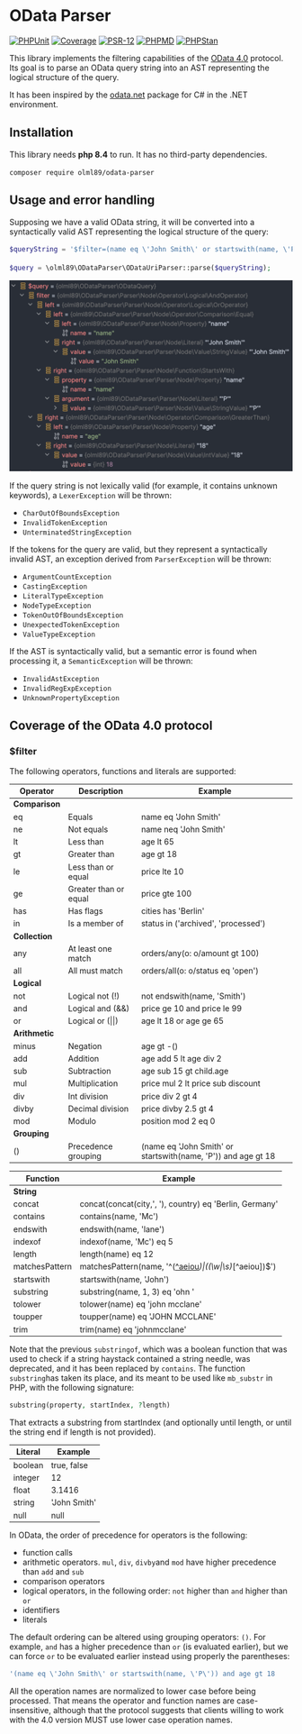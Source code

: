 # OData Parser

[![PHPUnit](https://github.com/olml89/odata-parser/actions/workflows/phpunit.yml/badge.svg)](https://github.com/olml89/odata-parser)
[![Coverage](https://codecov.io/gh/olml89/odata-parser/branch/main/graph/badge.svg)](https://codecov.io/gh/olml89/odata-parser)
[![PSR-12](https://github.com/olml89/odata-parser/actions/workflows/pint.yml/badge.svg)](https://www.php-fig.org/psr/psr-12)
[![PHPMD](https://github.com/olml89/odata-parser/actions/workflows/phpmd.yml/badge.svg)](https://github.com/olml89/odata-parser)
[![PHPStan](https://github.com/olml89/odata-parser/actions/workflows/phpstan.yml/badge.svg)](https://phpstan.org/user-guide/rule-levels)

This library implements the filtering capabilities of the
[OData 4.0](https://docs.oasis-open.org/odata/odata/v4.01/odata-v4.01-part1-protocol.html)
protocol. Its goal is to parse an OData query string into an AST representing the logical structure of the query.

It has been inspired by the
[odata.net](https://github.com/OData/odata.net/tree/8a927f43e58219d45bbf15dae6e836559ba311cf)
package for C# in the .NET environment.

## Installation

This library needs **php 8.4** to run. It has no third-party dependencies.

`
composer require olml89/odata-parser
`

## Usage and error handling

Supposing we have a valid OData string, it will be converted into a syntactically valid AST representing the
logical structure of the query:

```php
$queryString = '$filter=(name eq \'John Smith\' or startswith(name, \'P\')) and age gt 18'

$query = \olml89\ODataParser\ODataUriParser::parse($queryString);
```

![AST](https://github.com/olml89/odata-parser/blob/main/img/ast.png)

If the query string is not lexically valid (for example, it contains unknown keywords), a 
`LexerException` 
will be thrown:
- `CharOutOfBoundsException`
- `InvalidTokenException`
- `UnterminatedStringException`

If the tokens for the query are valid, but they represent a syntactically invalid AST, an exception derived from
`ParserException`
will be thrown:
- `ArgumentCountException`
- `CastingException`
- `LiteralTypeException`
- `NodeTypeException`
- `TokenOutOfBoundsException`
- `UnexpectedTokenException`
- `ValueTypeException`

If the AST is syntactically valid, but a semantic error is found when processing it, a 
`SemanticException`
will be thrown:
- `InvalidAstException`
- `InvalidRegExpException`
- `UnknownPropertyException`

## Coverage of the OData 4.0 protocol

### $filter

The following operators, functions and literals are supported:

| **Operator**   | **Description**       | **Example**                                                     |
|----------------|-----------------------|-----------------------------------------------------------------|
| **Comparison** |                       |                                                                 |
| eq             | Equals                | name eq 'John Smith'                                            |
| ne             | Not equals            | name neq 'John Smith'                                           |
| lt             | Less than             | age lt 65                                                       |
| gt             | Greater than          | age gt 18                                                       |
| le             | Less than or equal    | price lte 10                                                    |
| ge             | Greater than or equal | price gte 100                                                   |
| has            | Has flags             | cities has 'Berlin'                                             |
| in             | Is a member of        | status in ('archived', 'processed')                             |
| **Collection** |                       |                                                                 |
| any            | At least one match    | orders/any(o: o/amount gt 100)                                  |
| all            | All must match        | orders/all(o: o/status eq 'open')                               |
| **Logical**    |                       |                                                                 |
| not            | Logical not (!)       | not endswith(name, 'Smith')                                     |
| and            | Logical and (&&)      | price ge 10 and price le 99                                     |
| or             | Logical or (\|\|)     | age lt 18 or age ge 65                                          |
| **Arithmetic** |                       |                                                                 |
| minus          | Negation              | age gt -()                                                      |          
| add            | Addition              | age add 5 lt age div 2                                          |
| sub            | Subtraction           | age sub 15 gt child.age                                         |
| mul            | Multiplication        | price mul 2 lt price sub discount                               |
| div            | Int division          | price div 2 gt 4                                                |
| divby          | Decimal division      | price divby 2.5 gt 4                                            |
| mod            | Modulo                | position mod 2 eq 0                                             |
| **Grouping**   |                       |                                                                 |
| ()             | Precedence grouping   | (name eq 'John Smith' or startswith(name, \'P\')) and age gt 18 |

| **Function**   | **Example**                                                        |
|----------------|--------------------------------------------------------------------|
| **String**     |                                                                    |
| concat         | concat(concat(city,', '), country) eq 'Berlin, Germany'            |
| contains       | contains(name, 'Mc')                                               |
| endswith       | endswith(name, 'lane')                                             |
| indexof        | indexof(name, 'Mc') eq 5                                           |
| length         | length(name) eq 12                                                 |
| matchesPattern | matchesPattern(name, '^([^aeiou](\w\|\s)*)\|((\w\|\s)*[^aeiou])$') |
| startswith     | startswith(name, 'John')                                           |
| substring      | substring(name, 1, 3) eq 'ohn '                                    |
| tolower        | tolower(name) eq 'john mcclane'                                    |
| toupper        | toupper(name) eq 'JOHN MCCLANE'                                    |
| trim           | trim(name) eq 'johnmcclane'                                        |

Note that the previous `substringof`, which was a boolean function that was used to check if a string haystack 
contained a string needle, was deprecated, and it has been replaced by `contains`. The function `substring`has taken
its place, and its meant to be used like `mb_substr` in PHP, with the following signature:

```php
substring(property, startIndex, ?length)
```
That extracts a substring from startIndex (and optionally until length, or until the string end if length is not
provided).

| **Literal** | **Example**  |
|-------------|--------------|
| boolean     | true, false  |
| integer     | 12           |
| float       | 3.1416       |
| string      | 'John Smith' |
| null        | null         |

In OData, the order of precedence for operators is the following:
* function calls
* arithmetic operators. `mul`, `div`, `divby`and `mod` have higher precedence than `add` and `sub`
* comparison operators
* logical operators, in the following order: `not` higher than `and` higher than `or`
* identifiers
* literals

The default ordering can be altered using grouping operators: `()`. 
For example, `and` has a higher precedence than `or` (is evaluated earlier), but we can force `or` to be evaluated
earlier instead using properly the parentheses:

```php
'(name eq \'John Smith\' or startswith(name, \'P\')) and age gt 18
```

All the operation names are normalized to lower case before being processed. That means the operator and function names are
case-insensitive, although that the protocol suggests that clients willing to work with the 4.0 version MUST use
lower case operation names.








